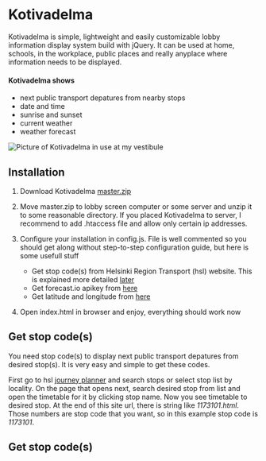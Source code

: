 Kotivadelma
========

Kotivadelma is simple, lightweight and easily customizable lobby information display system build with jQuery. It can be used at home, schools, in the workplace, public places and really anyplace where information needs to be displayed.

#### Kotivadelma shows
* next public transport depatures from nearby stops
* date and time
* sunrise and sunset
* current weather
* weather forecast

![Picture of Kotivadelma in use at my vestibule](http://i.imgur.com/Pcdj1B5.jpg)

Installation
--------
1. Download Kotivadelma [master.zip](https://github.com/SipuliSopuli/kotivadelma/archive/master.zip)

2. Move master.zip to lobby screen computer or some server and unzip it to some reasonable directory. If you placed Kotivadelma to server, I recommend to add .htaccess file and allow only certain ip addresses.

3. Configure your installation in config.js. File is well commented so you should get along without step-to-step configuration guide, but here is some usefull stuff
	* Get stop code(s) from Helsinki Region Transport (hsl) website. This is explained more detailed [later](#get-stop-codes)
	* Get forecast.io apikey from [here](https://developer.forecast.io/)
	* Get latitude and longitude from [here](http://www.latlong.net/)

4. Open index.html in browser and enjoy, everything should work now

Get stop code(s)
--------
You need stop code(s) to display next public transport depatures from desired stop(s). It is very easy and simple to get these codes.

First go to hsl [journey planner](http://aikataulut.reittiopas.fi/pysakit/en/) and search stops or select stop list by locality. On the page that opens next, search desired stop from list and open the timetable for it by clicking stop name. Now you see timetable to desired stop. At the end of this site url, there is string like _1173101.html_. Those numbers are stop code that you want, so in this example stop code is _1173101_.

Get stop code(s)
--------